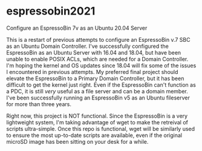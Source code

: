 # espressobin2021
Configure an EspressoBin 7v as an Ubuntu 20.04 Server

This is a restart of previous attempts to configure an EspressoBin v.7 SBC as an Ubuntu Domain Controller.  I've successfully configured the EspressoBin as an Ubuntu Server with 16.04 and 18.04, but have been unable to enable POSIX ACLs, which are needed for a Domain Controller.  I'm hoping the kernel and OS updates since 18.04 will fix some of the issues I encountered in previous attempts.  My preferred final project should elevate the EspressoBin to a Primary Domain Controller, but it has been difficult to get the kernel just right.  Even if the EspressoBin can't function as a PDC, it is still *very* useful as a file server and can be a domain member.  I've been successfully running an EspressoBin v5 as an Ubuntu fileserver for more than three years.

Right now, this project is NOT functional.  Since the EspressoBin is a very lightweight system, I'm taking advantage of wget to make the retreival of scripts ultra-simple.  Once this repo is functional, wget will be similarly used to ensure the most up-to-date scripts are available, even if the original microSD image has been sitting on your desk for a while.
